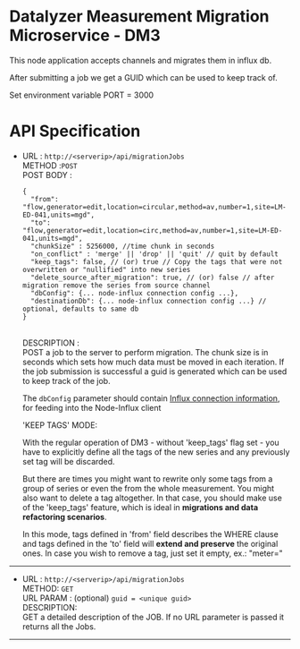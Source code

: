 # Datalyzer Measurement Migration Microservice - DM3

This node application accepts channels and migrates them in influx db.

After submitting a job we get a GUID which can be used to keep track of.

Set environment variable PORT = 3000

# API Specification

- URL : `http://<serverip>/api/migrationJobs` <br />
  METHOD :`POST` <br />
  POST BODY : <br />

  ```
  {
    "from": "flow,generator=edit,location=circular,method=av,number=1,site=LM-ED-041,units=mgd",
    "to": "flow,generator=edit,location=circ,method=av,number=1,site=LM-ED-041,units=mgd",
    "chunkSize" : 5256000, //time chunk in seconds
    "on_conflict" : 'merge' || 'drop' || 'quit' // quit by default
    "keep_tags": false, // (or) true // Copy the tags that were not overwritten or "nullified" into new series
    "delete_source_after_migration": true, // (or) false // after migration remove the series from source channel
    "dbConfig": {... node-influx connection config ...},
    "destinationDb": {... node-influx connection config ...} // optional, defaults to same db
  }
  ```

  <br />
  DESCRIPTION : <br />
    POST a job to the server to perform migration. The chunk size is in seconds which sets how much data must be moved in each iteration. If the job submission is successful a guid is generated which can be used to keep track of the job.

  The `dbConfig` parameter should contain [Influx connection information](https://node-influx.github.io/typedef/index.html#static-typedef-ISingleHostConfig), for feeding into the Node-Influx client

  'KEEP TAGS' MODE:

  With the regular operation of DM3 - without 'keep_tags' flag set - you have to explicitly define all the tags of the new series and any previously set tag will be discarded.

  But there are times you might want to rewrite only some tags from a group of series or even the from the whole measurement. You might also want to delete a tag altogether. In that case, you should make use of the 'keep_tags' feature, which is ideal in **migrations and data refactoring scenarios**.

  In this mode, tags defined in 'from' field describes the WHERE clause and tags defined in the 'to' field will **extend and preserve** the original ones. In case you wish to remove a tag, just set it empty, ex.: "meter="

<hr />

- URL : `http://<serverip>/api/migrationJobs` <br />
  METHOD: `GET` <br />
  URL PARAM : (optional) `guid = <unique guid>` <br />
  DESCRIPTION: <br />
  GET a detailed description of the JOB. If no URL parameter is passed it returns all the Jobs.

<hr />
